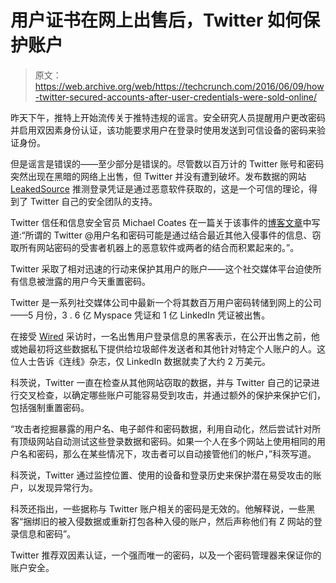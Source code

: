 # 用户证书在网上出售后，Twitter 如何保护账户

> 原文：<https://web.archive.org/web/https://techcrunch.com/2016/06/09/how-twitter-secured-accounts-after-user-credentials-were-sold-online/>

昨天下午，推特上开始流传关于推特违规的谣言。安全研究人员提醒用户更改密码并启用双因素身份认证，该功能要求用户在登录时使用发送到可信设备的密码来验证身份。

但是谣言是错误的——至少部分是错误的。尽管数以百万计的 Twitter 账号和密码突然出现在黑暗的网络上出售，但 Twitter 并没有遭到破坏。发布数据的网站 [LeakedSource](https://web.archive.org/web/20230327011852/https://www.leakedsource.com/blog/twitter) 推测登录凭证是通过恶意软件获取的，这是一个可信的理论，得到了 Twitter 自己的安全团队的支持。

Twitter 信任和信息安全官员 Michael Coates 在一篇关于该事件的[博客文章](https://web.archive.org/web/20230327011852/https://blog.twitter.com/2016/keeping-your-account-safe)中写道:“所谓的 Twitter @用户名和密码可能是通过结合最近其他入侵事件的信息、窃取所有网站密码的受害者机器上的恶意软件或两者的结合而积累起来的。”。

Twitter 采取了相对迅速的行动来保护其用户的账户——这个社交媒体平台迫使所有信息被泄露的用户今天重置密码。

Twitter 是一系列社交媒体公司中最新一个将其数百万用户密码转储到网上的公司——5 月份，3 . 6 亿 Myspace 凭证和 1 亿 LinkedIn 凭证被出售。

在接受 [Wired](https://web.archive.org/web/20230327011852/https://www.wired.com/2016/06/interview-hacker-probably-selling-password-right-now/) 采访时，一名出售用户登录信息的黑客表示，在公开出售之前，他或她最初将这些数据私下提供给垃圾邮件发送者和其他针对特定个人账户的人。这位人士告诉《连线》杂志，仅 LinkedIn 数据就卖了大约 2 万美元。

科茨说，Twitter 一直在检查从其他网站窃取的数据，并与 Twitter 自己的记录进行交叉检查，以确定哪些账户可能容易受到攻击，并通过额外的保护来保护它们，包括强制重置密码。

“攻击者挖掘暴露的用户名、电子邮件和密码数据，利用自动化，然后尝试针对所有顶级网站自动测试这些登录数据和密码。如果一个人在多个网站上使用相同的用户名和密码，那么在某些情况下，攻击者可以自动接管他们的帐户，”科茨写道。

科茨说，Twitter 通过监控位置、使用的设备和登录历史来保护潜在易受攻击的账户，以发现异常行为。

科茨还指出，一些据称与 Twitter 账户相关的密码是无效的。他解释说，一些黑客“捆绑旧的被入侵数据或重新打包各种入侵的账户，然后声称他们有 Z 网站的登录信息和密码”。

Twitter 推荐双因素认证，一个强而唯一的密码，以及一个密码管理器来保证你的账户安全。